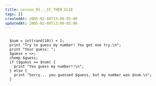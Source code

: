```yaml
---
title: Lesson_05_-_IF_THEN_ELSE
tags: []
createdAt: 2005-02-08T13:00-05:00
updatedAt: 2005-02-08T13:00-05:00
---
```



<code>
  $num = int(rand(10)) + 1;
  print "Try to guess my number! You get one try.\n";
  print "Your guess: ";
  $guess = <>;
  chomp $guess;
  if ($guess == $num) {
    print "You guess my number!!\n";
  } else {
    print "Sorry... you guessed $guess, but my number was $num.\n";
  }
</code>

  

